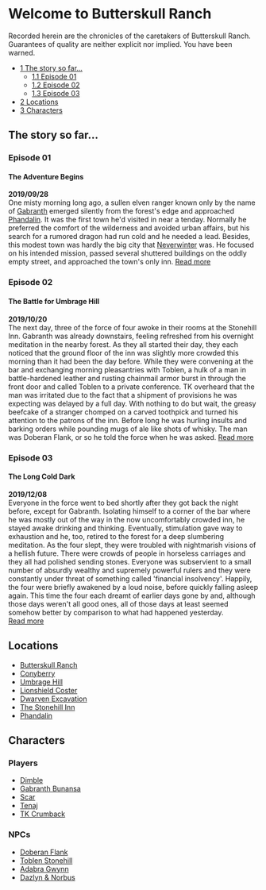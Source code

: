 # Welcome to Butterskull&nbsp;Ranch
Recorded herein are the chronicles of the caretakers of Butterskull Ranch. Guarantees of quality are neither explicit nor implied. You have been warned.

* [1 The story so far...](#the-story-so-far...)
    * [1.1 Episode 01](#episode-01)
    * [1.2 Episode 02](#episode-02)
    * [1.3 Episode 03](#episode-03)
* [2 Locations](#locations)
* [3 Characters](#characters)

## The story so far...
### Episode 01
#### The Adventure Begins
**2019/09/28**  
One misty morning long ago, a sullen elven ranger known only by the name of [Gabranth](players.md#gabranth) emerged silently from the forest's edge and approached [Phandalin](locations.md#phandalin). It was the first town he'd visited in near a tenday. Normally he preferred the comfort of the wilderness and avoided urban affairs, but his search for a rumored dragon had run cold and he needed a lead. Besides, this modest town was hardly the big city that [Neverwinter](locations.md#neverwinter) was. He focused on his intended mission, passed several shuttered buildings on the oddly empty street, and approached the town's only inn. [Read&nbsp;more](episodes.md#episode-01)

### Episode 02
#### The Battle for Umbrage Hill
**2019/10/20**  
The next day, three of the force of four awoke in their rooms at the Stonehill Inn. Gabranth was already downstairs, feeling refreshed from his overnight meditation in the nearby forest. As they all started their day, they each noticed that the ground floor of the inn was slightly more crowded this morning than it had been the day before. While they were convening at the bar and exchanging morning pleasantries with Toblen, a hulk of a man in battle-hardened leather and rusting chainmail armor burst in through the front door and called Toblen to a private conference. TK overheard that the man was irritated due to the fact that a shipment of provisions he was expecting was delayed by a full day. With nothing to do but wait, the greasy beefcake of a stranger chomped on a carved toothpick and turned his attention to the patrons of the inn. Before long he was hurling insults and barking orders while pounding mugs of ale like shots of whisky. The man was Doberan Flank, or so he told the force when he was asked. [Read&nbsp;more](episodes.md#episode-02) 

### Episode 03
#### The Long Cold Dark
**2019/12/08**  
Everyone in the force went to bed shortly after they got back the night before, except for Gabranth. Isolating himself to a corner of the bar where he was mostly out of the way in the now uncomfortably crowded inn, he stayed awake drinking and thinking. Eventually, stimulation gave way to exhaustion and he, too, retired to the forest for a deep slumbering meditation. As the four slept, they were troubled with nightmarish visions of a hellish future. There were crowds of people in horseless carriages and they all had polished sending stones. Everyone was subservient to a small number of absurdly wealthy and supremely powerful rulers and they were constantly under threat of something called 'financial insolvency'. Happily, the four were briefly awakened by a loud noise, before quickly falling asleep again. This time the four each dreamt of earlier days gone by and, although those days weren't all good ones, all of those days at least seemed somehow better by comparison to what had happened yesterday. [Read&nbsp;more](episodes.md#episode-03)

## Locations
* [Butterskull Ranch](locations.md#butterskull-ranch)
* [Conyberry](locations.md#conyberry)
* [Umbrage Hill](locations.md#umbrage-hill)
* [Lionshield Coster](locations.md#lionshield-coster)
* [Dwarven Excavation](locations.md#dwarven-excavation)
* [The Stonehill Inn](locations.md#the-stonehill-inn)
* [Phandalin](locations.md#phandalin)

## Characters
### Players
* [Dimble](players.md#dimble)
* [Gabranth Bunansa](players.md#gabranth-bunansa)
* [Scar](players.md#the-scar)
* [Tenaj](players.md#tenaj)
* [TK Crumback](players.md#tk-crumback)

### NPCs
* [Doberan Flank](npc.md#doberan-flank)
* [Toblen Stonehill](npc.md#toblen-stonehill)
* [Adabra Gwynn](npc.md#adabra-gwynn)
* [Dazlyn & Norbus](npc.md#dazlyn-&-norbus)